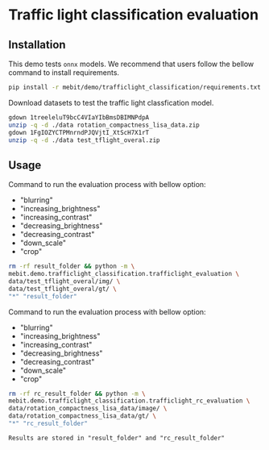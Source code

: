 # Traffic light classification evaluation

## Installation

This demo tests `onnx` models. We recommend that users follow the bellow command to install requirements.

```bash
pip install -r mebit/demo/trafficlight_classification/requirements.txt
```

Download datasets to test the traffic light classfication model.

```bash
gdown 1treeleluT9bcC4VIaYIbBmsDBIMNPdpA
unzip -q -d ./data rotation_compactness_lisa_data.zip
gdown 1FgIOZYCTPMnrndPJQVjtI_XtScH7X1rT
unzip -q -d ./data test_tflight_overal.zip
```

## Usage

Command to run the evaluation process with bellow option:

- "blurring"
- "increasing_brightness"
- "increasing_contrast"
- "decreasing_brightness"
- "decreasing_contrast"
- "down_scale"
- "crop"

```bash
rm -rf result_folder && python -m \
mebit.demo.trafficlight_classification.trafficlight_evaluation \
data/test_tflight_overal/img/ \
data/test_tflight_overal/gt/ \
"*" "result_folder"
```

Command to run the evaluation process with bellow option:

- "blurring"
- "increasing_brightness"
- "increasing_contrast"
- "decreasing_brightness"
- "decreasing_contrast"
- "down_scale"
- "crop"

```bash
rm -rf rc_result_folder && python -m \
mebit.demo.trafficlight_classification.trafficlight_rc_evaluation \
data/rotation_compactness_lisa_data/image/ \
data/rotation_compactness_lisa_data/gt/ \
"*" "rc_result_folder"
```

`Results are stored in "result_folder" and "rc_result_folder"`
